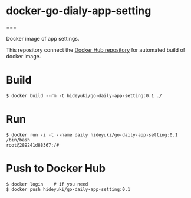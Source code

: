 # docker-go-dialy-app-setting

===

Docker image of app settings.

This repository connect the [Docker Hub repository](https://registry.hub.docker.com/u/hideyuki/go-daily-app-setting/) for automated build of docker image.

# Build

```
$ docker build --rm -t hideyuki/go-daily-app-setting:0.1 ./
``` 

# Run

```
$ docker run -i -t --name daily hideyuki/go-daily-app-setting:0.1 /bin/bash
root@289241d88367:/# 
```

# Push to Docker Hub

```
$ docker login    # if you need
$ docker push hideyuki/go-daily-app-setting:0.1
```
